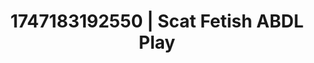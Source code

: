---
categories:
- Lace and desire
- Back arch
- Erotic dance
- Pov blowjob
- Mindful pleasure
image: /assets/images/1747183192550.jpg
layout: post
seo:
  description: Featured content with high-quality Scat Fetish, ABDL Play. HD images
    available.
  keywords: Scat Fetish, ABDL Play
  og_image: /assets/images/1747183192550.jpg
  schema_type: VisualArtwork
tags:
- '#1747183192550'
- Scat Fetish
- ABDL Play
title: 1747183192550 | Scat Fetish ABDL Play
---